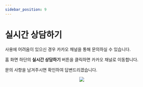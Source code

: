 ```yaml
---
sidebar_position: 9
---
```


# 실시간 상담하기

사용에 어려움이 있으신 경우 카카오 채널을 통해 문의하실 수 있습니다. 

홈 화면 하단의 **실시간 상담하기** 버튼을 클릭하면 카카오 채널로 이동합니다. 

문의 사항을 남겨주시면 확인하여 답변드리겠습니다. 

<p align='center'>
    <img
    src={require('./img/homeview_helpdesk.png').default}
    className='docsImage'
    />
</p>